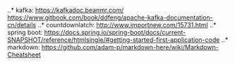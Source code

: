 ..* kafka:
https://kafkadoc.beanmr.com/
https://www.gitbook.com/book/ddfeng/apache-kafka-documentation-cn/details
..* countdownlatch:
http://www.importnew.com/15731.html
..* spring boot:
https://docs.spring.io/spring-boot/docs/current-SNAPSHOT/reference/htmlsingle/#getting-started-first-application-code
..* markdown:
https://github.com/adam-p/markdown-here/wiki/Markdown-Cheatsheet
